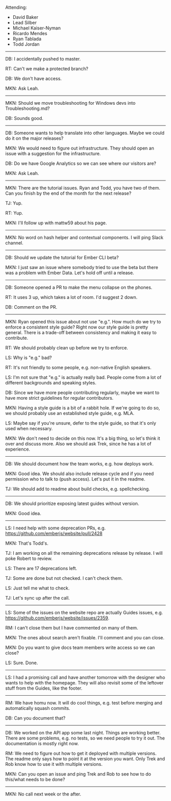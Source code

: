 Attending:

* David Baker
* Lead Silber
* Michael Kaiser-Nyman
* Ricardo Mendes
* Ryan Tablada
* Todd Jordan

---

DB: I accidentally pushed to master.

RT: Can't we make a protected branch?

DB: We don't have access.

MKN: Ask Leah.

---

MKN: Should we move troubleshooting for Windows devs into Troubleshooting.md?

DB: Sounds good.

---

DB: Someone wants to help translate into other languages. Maybe we could do it on the major releases?

MKN: We would need to figure out infrastructure. They should open an issue with a suggestion for the infrastructure.

DB: Do we have Google Analytics so we can see where our visitors are?

MKN: Ask Leah.

---

MKN: There are the tutorial issues. Ryan and Todd, you have two of them. Can you finish by the end of the month for the next release?

TJ: Yup.

RT: Yup.

MKN: I'll follow up with mattw59 about his page.

---

MKN: No word on hash helper and contextual components. I will ping Slack channel.

---

DB: Should we update the tutorial for Ember CLI beta?

MKN: I just saw an issue where somebody tried to use the beta but there was a problem with Ember Data. Let's hold off until a release.

---

DB: Someone opened a PR to make the menu collapse on the phones.

RT: It uses 3 up, which takes a lot of room. I'd suggest 2 down.

DB: Comment on the PR.

---

MKN: Ryan opened this issue about not use "e.g.". How much do we try to enforce a consistent style guide? Right now our style guide is pretty general. There is a trade-off between consistency and making it easy to contribute.

RT: We should probably clean up before we try to enforce.

LS: Why is "e.g." bad?

RT: It's not friendly to some people, e.g. non-native English speakers.

LS: I'm not sure that "e.g." is actually really bad. People come from a lot of different backgrounds and speaking styles.

DB: Since we have more people contributing regularly, maybe we want to have more strict guidelines for regular contributors.

MKN: Having a style guide is a bit of a rabbit hole. If we're going to do so, we should probably use an established style guide, e.g. MLA.

LS: Maybe say if you're unsure, defer to the style guide, so that it's only used when necessary.

MKN: We don't need to decide on this now. It's a big thing, so let's think it over and discuss more. Also we should ask Trek, since he has a lot of experience.

---

DB: We should document how the team works, e.g. how deploys work.

MKN: Good idea. We should also include release cycle and if you need permission who to talk to (push access). Let's put it in the readme.

TJ: We should add to readme about build checks, e.g. spellchecking.

---

DB: We should prioritize exposing latest guides without version.

MKN: Good idea.

---

LS: I need help with some deprecation PRs, e.g. https://github.com/emberjs/website/pull/2428

MKN: That's Todd's.

TJ: I am working on all the remaining deprecations release by release. I will poke Robert to review.

LS: There are 17 deprecations left.

TJ: Some are done but not checked. I can't check them.

LS: Just tell me what to check.

TJ: Let's sync up after the call.

---

LS: Some of the issues on the website repo are actually Guides issues, e.g. https://github.com/emberjs/website/issues/2359.

RM: I can't close them but I have commented on many of them.

MKN: The ones about search aren't fixable. I'll comment and you can close.

MKN: Do you want to give docs team members write access so we can close?

LS: Sure. Done.

---

LS: I had a promising call and have another tomorrow with the designer who wants to help with the homepage. They will also revisit some of the leftover stuff from the Guides, like the footer.

---

RM: We have homu now. It will do cool things, e.g. test before merging and automatically squash commits.

DB: Can you document that?

---

DB: We worked on the API app some last night. Things are working better. There are some problems, e.g. no tests, so we need people to try it out. The documentation is mostly right now.

RM: We need to figure out how to get it deployed with multiple versions. The readme only says how to point it at the version you want. Only Trek and Rob know how to use it with multiple versions.

MKN: Can you open an issue and ping Trek and Rob to see how to do this/what needs to be done?

---

MKN: No call next week or the after.
